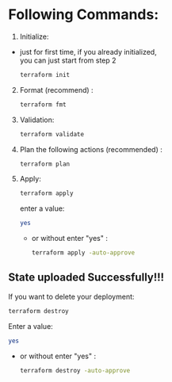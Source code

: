 # Following Commands:

1. Initialize:

- just for first time, if you already initialized, \
  you can just start from step 2

  ```bash
  terraform init
  ```

2. Format (recommend) :

   ```bash
   terraform fmt
   ```

3. Validation:

   ```bash
   terraform validate
   ```

4. Plan the following actions (recommended) :

   ```bash
   terraform plan
   ```

5. Apply:

   ```bash
   terraform apply
   ```

   enter a value:

   ```bash
   yes
   ```

   - or without enter "yes" :

     ```bash
     terraform apply -auto-approve
     ```

## State uploaded Successfully!!!

If you want to delete your deployment:

```bash
terraform destroy
```

Enter a value:

```bash
yes
```

- or without enter "yes" :

  ```bash
  terraform destroy -auto-approve
  ```

